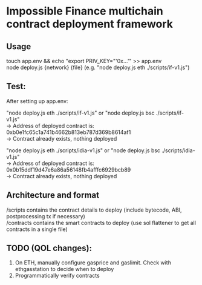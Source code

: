 # Impossible Finance multichain contract deployment framework

## Usage 

touch app.env && echo "export PRIV_KEY="'0x...'" >> app.env  
node deploy.js {network} {file} (e.g. "node deploy.js eth ./scripts/if-v1.js")  

## Test:

After setting up app.env:

"node deploy.js eth ./scripts/if-v1.js" or "node deploy.js bsc ./scripts/if-v1.js"  
-> Address of deployed contract is: 0xb0e1fc65c1a741b4662b813eb787d369b8614af1  
-> Contract already exists, nothing deployed  

"node deploy.js eth ./scripts/idia-v1.js" or "node deploy.js bsc ./scripts/idia-v1.js"  
-> Address of deployed contract is: 0x0b15ddf19d47e6a86a56148fb4afffc6929bcb89  
-> Contract already exists, nothing deployed  
 
## Architecture and format

/scripts contains the contract details to deploy (include bytecode, ABI, postprocessing tx if necessary)  
/contracts contains the smart contracts to deploy (use sol flattener to get all contracts in a single file)  

## TODO (QOL changes):

1. On ETH, manually configure gasprice and gaslimit. Check with ethgasstation to decide when to deploy  
2. Programmatically verify contracts  